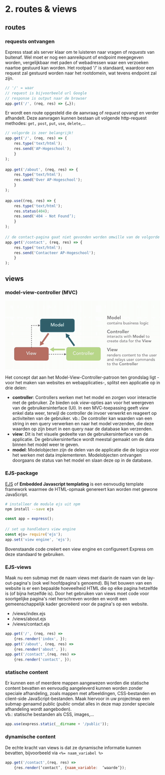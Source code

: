# 2. routes & views

## routes

### requests ontvangen

Express staat als server klaar om te luisteren naar vragen of _requests_ van buitenaf. Wel moet er nog een aanreikpunt of endpoint meegegeven worden, vergelijkbaar met paden of webadressen waar een verzoeken naartoe gestuurd kan worden. Het rootpad '/' is standaard, waardoor een request zal gestuurd worden naar het rootdomein, wat tevens endpoint zal zijn.

```javascript
// '/' = waar
// request is bijvoorbeeld url Google
// response is output naar de browser
app.get('/', (req, res) => {…});
```

Er wordt een route opgesteld die de aanvraag of _request_ opvangt en verder afhandelt. Deze aanvragen kunnen bestaan uit volgende http-request methodes: `get,` `post`, `put`, `use`, `delete`,...

```javascript
// volgorde is zeer belangrijk!
app.get('/', (req, res) => {
    res.type('text/html');
    res.send('AP-Hogeschool');
    }
);

app.get('/about', (req, res) => {
    res.type('text/html');
    res.send('Over AP-Hogeschool');
    }
);

app.use((req, res) => {
    res.type('text/html');
    res.status(404);
    res.send('404 - Not Found’);
    }
);

// de contact-pagina gaat niet gevonden worden omwille van de volgorde
app.get('/contact', (req, res) => {
    res.type('text/html');
    res.send('Contacteer AP-Hogeschool');
    }
);
```

##  views

### model-view-controller \(MVC\)

![bron: firebirdsql.org](../.gitbook/assets/image%20%282%29.png)

Het concept dat aan het Model-View-Controller-patroon ten grondslag ligt -voor het maken van websites en webapplicaties-, splitst een applicatie op in drie delen:

* **controller**: Controllers werken met het model en zorgen voor interactie met de gebruiker. Ze bieden ook _view_-opties aan voor het weergeven van de gebruikersinterface \(UI\). In een MVC-toepassing geeft _view_  enkel data weer, terwijl de controller de invoer verwerkt en reageert op activiteiten van de gebruiker. vb.: De controller kan waarden van een string in een query verwerken en naar het model verzenden, die deze waarden op zijn beurt in een ​​query naar de database kan verzenden.
* **view**: Dit is het visuele gedeelte van de gebruikersinterface van de applicatie. De gebruikersinterface wordt meestal gemaakt om de data binnen het model weer te geven.
* **model**: Modelobjecten zijn de delen van de applicatie die de logica voor het werken met data implementeren. Modelobjecten ontvangen doorgaans de status van het model en slaan deze op in de database.

### EJS-package

[EJS](https://ejs.co/) of **Embedded Javascript templating** is een eenvoudig template framework waarmee de HTML-opmaak genereert kan worden met gewone JavaScript.

```bash
# installeer de module ejs uit npm
npm install --save ejs
```

```javascript
const app = express();

// set up handlebars view engine
const ejs= require('ejs');
app.set('view engine', 'ejs');
```

Bovenstaande code creëert een view engine en configureert Express om deze standaard te gebruiken. 

### EJS-views

Maak nu een submap met de naam views met daarin de naam van de lay-out-pagina's \(ook wel hoofdpagina's genoemd\). Bij het bouwen van een website is er een bepaalde hoeveelheid HTML die op elke pagina hetzelfde is \(of bijna hetzelfde is\).  Door het gebruiken van views moet code voor soortgelijke pagina's niet herschreven worden en wordt een gemeenschappelijk kader gecreëerd voor de pagina's op een website.

* /views/index.ejs 
* /views/about.ejs 
* /views/contact.ejs

```javascript
app.get('/', (req, res) => 	
	{res.render('index', });
app.get('/about', (req, res) => 	
	{res.render('about', });
app.get('/contact',(req, res) => 
	{res.render('contact', });

```

### statische content

Er kunnen een of meerdere mappen aangewezen worden die statische content bevatten en eenvoudig aangeleverd kunnen worden zonder speciale afhandeling, zoals mappen met afbeeldingen, CSS-bestanden en client-side JavaScript-bestanden. Maak hiervoor in uw projectmap een submap genaamd public \(_public_ omdat alles in deze map zonder speciale afhandeling wordt aangeboden\).   
vb.: statische bestanden als CSS, images,...

```javascript
app.use(express.static(__dirname + '/public'));
```

### dynamische content

De echte kracht van views is dat ze dynamische informatie kunnen bevatten, bijvoorbeeld via `<%= naam_variabel %>`

```javascript
app.get('/contact',(req, res) => 
	{res.render(‘contact’, {naam_variable:  ‘waarde’});
```

